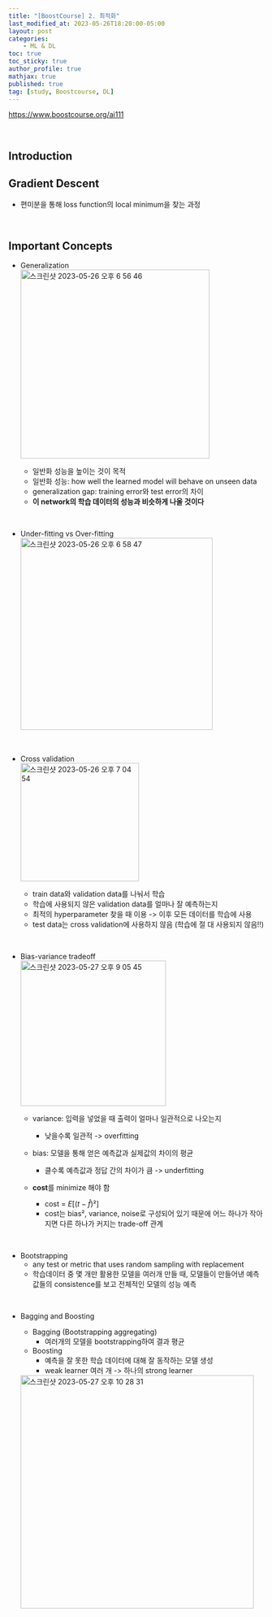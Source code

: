 ```yaml
---
title: "[BoostCourse] 2. 최적화"
last_modified_at: 2023-05-26T18:20:00-05:00
layout: post
categories:
    - ML & DL
toc: true
toc_sticky: true
author_profile: true
mathjax: true
published: true
tag: [study, Boostcourse, DL]
---
```


<https://www.boostcourse.org/ai111>

<br>

## Introduction

## Gradient Descent
- 편미분을 통해 loss function의 local minimum을 찾는 과정

<br>

## Important Concepts

- Generalization    
    <img width="372" alt="스크린샷 2023-05-26 오후 6 56 46" src="https://github.com/bokyung124/bokyung124.github.io/assets/53086873/2062cf4f-df2a-4aab-aa18-f20e4abe3063">

    - 일반화 성능을 높이는 것이 목적
    - 일반화 성능: how well the learned model will behave on unseen data
    - generalization gap: training error와 test error의 차이
    - **이 network의 학습 데이터의 성능과 비슷하게 나올 것이다**

<br>

- Under-fitting vs Over-fitting   
    <img width="378" alt="스크린샷 2023-05-26 오후 6 58 47" src="https://github.com/bokyung124/bokyung124.github.io/assets/53086873/b90470d0-d9cf-4ff1-8afd-1d1f6a77efc5">

<br>

- Cross validation   
    <img width="233" alt="스크린샷 2023-05-26 오후 7 04 54" src="https://github.com/bokyung124/bokyung124.github.io/assets/53086873/c6313dc6-46d8-4f18-95ed-0af934ca8ae0">

    - train data와 validation data를 나눠서 학습
    - 학습에 사용되지 않은 validation data를 얼마나 잘 예측하는지
    - 최적의 hyperparameter 찾을 때 이용 -> 이후 모든 데이터를 학습에 사용
    - test data는 cross validation에 사용하지 않음 (학습에 절 대 사용되지 않음!!)

<br>

- Bias-variance tradeoff   
    <img width="286" alt="스크린샷 2023-05-27 오후 9 05 45" src="https://github.com/bokyung124/bokyung124.github.io/assets/53086873/ee504791-424e-4a07-8696-34788d9fdcd3">

    - variance: 입력을 넣었을 때 출력이 얼마나 일관적으로 나오는지
        - 낮을수록 일관적 -> overfitting
    - bias: 모델을 통해 얻은 예측값과 실제값의 차이의 평균
        - 클수록 예측값과 정답 간의 차이가 큼 -> underfitting

    - **cost**를 minimize 해야 함
        - cost = $E[(t-\hat{f})²]$
        - cost는 bias², variance, noise로 구성되어 있기 때문에 어느 하나가 작아지면 다른 하나가 커지는 trade-off 관계

<br>

- Bootstrapping
    - any test or metric that uses random sampling with replacement
    - 학습데이터 중 몇 개만 활용한 모델을 여러개 만들 때, 모델들이 만들어낸 예측값들의 consistence를 보고 전체적인 모델의 성능 예측

<br>

- Bagging and Boosting
    - Bagging (Bootstrapping aggregating)   
        - 여러개의 모델을 bootstrapping하여 결과 평균
    - Boosting
        - 예측을 잘 못한 학습 데이터에 대해 잘 동작하는 모델 생성
        - weak learner 여러 개 -> 하나의 strong learner

    <img width="459" alt="스크린샷 2023-05-27 오후 10 28 31" src="https://github.com/bokyung124/bokyung124.github.io/assets/53086873/50f9e3b8-7fb6-4d0d-845a-b3cbff9cf9bd">
